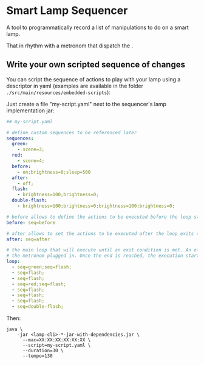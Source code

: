 # Smart Lamp Sequencer

A tool to programmatically record a list of manipulations to do on a smart lamp.
 
That in rhythm with a metronom that dispatch the . 

## Write your own scripted sequence of changes

You can script the sequence of actions to play with your lamp using a descriptor in yaml (examples are available in 
the folder ``./src/main/resources/embedded-scripts``):

Just create a file "my-script.yaml" next to the sequencer's lamp implementation jar:
````yaml
## my-script.yaml

# define custom sequences to be referenced later 
sequences:
  green:
    - scene=3;
  red:
    - scene=4;
  before:
    - on;brightness=0;sleep=500
  after:
    - off;
  flash:
    - brightness=100;brightness=0;
  double-flash:
    - brightness=100;brightness=0;brightness=100;brightness=0;

# before allows to define the actions to be executed before the loop starts
before: seq=before

# after allows to set the actions to be executed after the loop exits (either with a timeout, an error, or SIGTERM)
after: seq=after

# the main loop that will execute until an exit condition is met. An element will be executed at each tick of 
# the metronom plugged in. Once the end is reached, the execution starts again from the beginning. 
loop:
  - seq=green;seq=flash;
  - seq=flash;
  - seq=flash;
  - seq=red;seq=flash;
  - seq=flash;
  - seq=flash;
  - seq=flash;
  - seq=double-flash;
````  

Then: 
````shell script
java \ 
    -jar <lamp-cli>-*-jar-with-dependencies.jar \
      --mac=XX:XX:XX:XX:XX:XX \
      --script=my-script.yaml \
      --duration=30 \ 
      --tempo=130
```` 